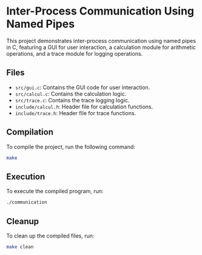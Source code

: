 # Inter-Process Communication Using Named Pipes

This project demonstrates inter-process communication using named pipes in C, featuring a GUI for user interaction, a calculation module for arithmetic operations, and a trace module for logging operations.

## Files
- `src/gui.c`: Contains the GUI code for user interaction.
- `src/calcul.c`: Contains the calculation logic.
- `src/trace.c`: Contains the trace logging logic.
- `include/calcul.h`: Header file for calculation functions.
- `include/trace.h`: Header file for trace functions.

## Compilation
To compile the project, run the following command:
``` bash
make
```

## Execution
To execute the compiled program, run:
``` bash
./communication
```

## Cleanup
To clean up the compiled files, run:
``` bash
make clean
```
